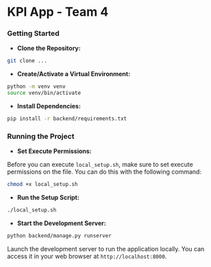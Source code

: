 # KPI App - Team 4

### Getting Started

- **Clone the Repository:**

```bash
git clone ...
```

- **Create/Activate a Virtual Environment:**
```bash
python -m venv venv
source venv/bin/activate
```

- **Install Dependencies:**
```bash
pip install -r backend/requirements.txt
```

### Running the Project

- **Set Execute Permissions:**

Before you can execute `local_setup.sh`, make sure to set execute permissions on the file. You can do this with the following command:

```bash
chmod +x local_setup.sh
```

- **Run the Setup Script:**

```bash
./local_setup.sh
```

- **Start the Development Server:**
```bash
python backend/manage.py runserver
```
Launch the development server to run the application locally. You can access it in your web browser at `http://localhost:8000`.
